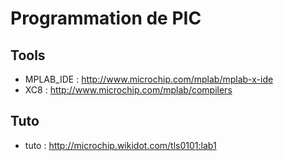 # Programmation de PIC

## Tools
* MPLAB_IDE : http://www.microchip.com/mplab/mplab-x-ide
* XC8 : http://www.microchip.com/mplab/compilers

## Tuto
* tuto : http://microchip.wikidot.com/tls0101:lab1
